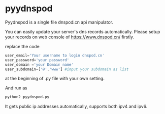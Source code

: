 # pyydnspod
Pyydnspod is a single file dnspod.cn api manipulator.

You can easily update your server's dns records automatically. Please setup your records on web console of https://www.dnspod.cn/ firstly.

replace the code
``` python
user_email='Your username to login dnspod.cn'
user_password='your password'
user_domain ='your Domain name'
user_subdomain=['@','www'] #input your subdomain as list
```
at the beginning of .py file with your own setting.

And run as 
``` bash
python2 pyydnspod.py
```

It gets public ip addresses automatically, supports both ipv4 and ipv6.
